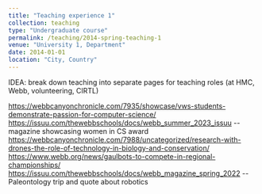```yaml
---
title: "Teaching experience 1"
collection: teaching
type: "Undergraduate course"
permalink: /teaching/2014-spring-teaching-1
venue: "University 1, Department"
date: 2014-01-01
location: "City, Country"
---
```


IDEA: break down teaching into separate pages for teaching roles (at HMC, Webb, volunteering, CIRTL)

https://webbcanyonchronicle.com/7935/showcase/vws-students-demonstrate-passion-for-computer-science/
https://issuu.com/thewebbschools/docs/webb_summer_2023_issuu -- magazine showcasing women in CS award
https://webbcanyonchronicle.com/7988/uncategorized/research-with-drones-the-role-of-technology-in-biology-and-conservation/
https://www.webb.org/news/gaulbots-to-compete-in-regional-championships/
https://issuu.com/thewebbschools/docs/webb_magazine_spring_2022 -- Paleontology trip and quote about robotics
